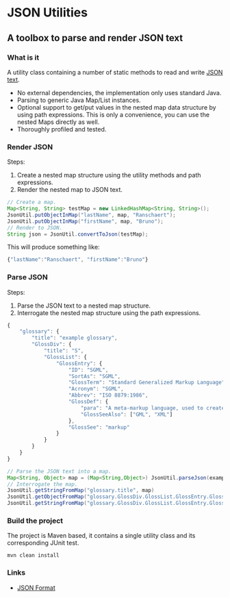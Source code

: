 # JSON Utilities
## A toolbox to parse and render JSON text
### What is it
A utility class containing a number of static methods to read and write [JSON text][1].

* No external dependencies, the implementation only uses standard Java.
* Parsing to generic Java Map/List instances.
* Optional support to get/put values in the nested map data structure by using path expressions. This is only a convenience, you can use the nested Maps directly  as well.
* Thoroughly profiled and tested.

### Render JSON

Steps:

1. Create a nested map structure using the utility methods and path expressions.
2. Render the nested map to JSON text.

```Java
// Create a map.
Map<String, String> testMap = new LinkedHashMap<String, String>();
JsonUtil.putObjectInMap("lastName", map, "Ranschaert");
JsonUtil.putObjectInMap("firstName", map, "Bruno");
// Render to JSON.
String json = JsonUtil.convertToJson(testMap);
```

This will produce something like:

```JavaScript
{"lastName":"Ranschaert", "firstName":"Bruno"}
```

### Parse JSON

Steps:

1. Parse the JSON text to a nested map structure.
2. Interrogate the nested map structure using the path expressions.

```JavaScript
{
    "glossary": {
        "title": "example glossary",
		"GlossDiv": {
            "title": "S",
			"GlossList": {
                "GlossEntry": {
                    "ID": "SGML",
					"SortAs": "SGML",
					"GlossTerm": "Standard Generalized Markup Language",
					"Acronym": "SGML",
					"Abbrev": "ISO 8879:1986",
					"GlossDef": {
                        "para": "A meta-markup language, used to create markup languages such as DocBook.",
						"GlossSeeAlso": ["GML", "XML"]
                    },
					"GlossSee": "markup"
                }
            }
        }
    }
}
```


```Java
// Parse the JSON text into a map.
Map<String, Object> map = (Map<String,Object>) JsonUtil.parseJson(example);
// Interrogate the map.
JsonUtil.getStringFromMap("glossary.title", map)
JsonUtil.getObjectFromMap("glossary.GlossDiv.GlossList.GlossEntry.GlossDef.GlossSeeAlso", map)
JsonUtil.getStringFromMap("glossary.GlossDiv.GlossList.GlossEntry.GlossDef.GlossSeeAlso[1]", map
```

### Build the project

The project is Maven based, it contains a single utility class and its corresponding JUnit test.

```
mvn clean install
```

### Links

* [JSON Format][1]

[1]: http://www.json.org/